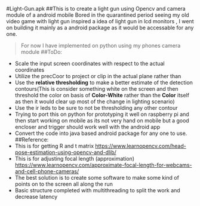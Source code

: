 #Light-Gun.apk 
##This is to create a light gun using Opencv and camera module of a android mobile
Bored in the quarantined period seeing my old video game with light gun inspired a idea of light gun in lcd monitors , I went on building it mainly as a android package as it would be accessable for any one.
>For now I have implemented on python using my phones camera module 
##ToDo:
- Scale the input screen coordinates with respect to the actual coordinates
- Utilize the precCoor to project or clip in the actual plane rather than 
- Use the **relative thresholding** to make a better estimate of the detection contours(This is consider something white on the screen and then threshold the color on basis of **Color-White** rather than the **Color** itself as then it would clear up most of the change in lighting scenario)
- Use the ir leds to be sure to not be thresholding any other contour
- Trying to port this on python for prototyping it well on raspberry pi and then start working on mobile as its not very hand on mobile but a good encloser and trigger should work well with the android app
- Convert the code into java based android package for any one to use.
##Reference: 
- This is for getting R and t matrix  https://www.learnopencv.com/head-pose-estimation-using-opencv-and-dlib/
- This is for adjusting focal length (approximation) https://www.learnopencv.com/approximate-focal-length-for-webcams-and-cell-phone-cameras/
- The best solution is to create some software to make some kind of points on to the screen all along the run 
- Basic structure completed with multithreading to split the work and decrease latency

  
